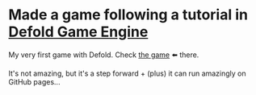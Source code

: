 # Made a game following a tutorial in [Defold Game Engine](https://defold.com/)

My very first game with Defold.
Check [the game](https://janparkio.com/janparkio/defold-tutorial-1/) ⬅️ there.

It's not amazing, but it's a step forward + (plus) it can run amazingly on GitHub pages...
